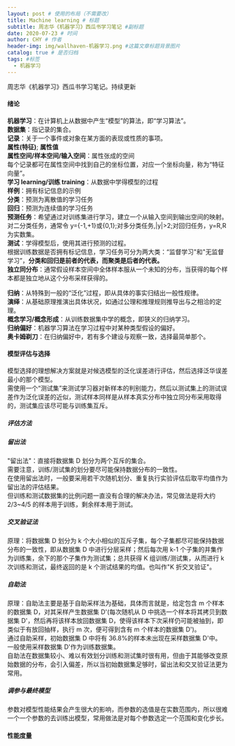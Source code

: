 ```yaml
---
layout: post # 使用的布局（不需要改）
title: Machine learning # 标题
subtitle: 周志华《机器学习》西瓜书学习笔记 #副标题
date: 2020-07-23 # 时间
author: CHY # 作者
header-img: img/wallhaven-机器学习.png #这篇文章标题背景图片
catalog: true # 是否归档
tags: #标签
  - 机器学习
---
```


周志华《机器学习》西瓜书学习笔记。持续更新

#### 绪论

**机器学习**：在计算机上从数据中产生“模型”的算法，即“学习算法”。<br>
**数据集**：指记录的集合。<br>
**记录**：关于一个事件或对象在某方面的表现或性质的事项。<br>
**属性(特征)**; **属性值**<br>
**属性空间/样本空间/输入空间**：属性张成的空间<br>
每个记录都可在属性空间中找到自己的坐标位置，对应一个坐标向量，称为“特征向量”。<br>
**学习 learning/训练 training**：从数据中学得模型的过程<br>
**样例**：拥有标记信息的示例<br>
**分类**：预测为离散值的学习任务<br>
**回归**：预测为连续值的学习任务<br>
**预测任务**：希望通过对训练集进行学习，建立一个从输入空间到输出空间的映射。对二分类任务，通常令 y={-1,+1}或{0,1};对多分类任务,|y|>2;对回归任务，y=R,R 为实数集。<br>
**测试**：学得模型后，使用其进行预测的过程。<br>
根据训练数据是否拥有标记信息，学习任务可分为两大类：“监督学习"和"无监督学习”，**分类和回归是前者的代表，而聚类是后者的代表。**<br>
**独立同分布**：通常假设样本空间中全体样本服从一个未知的分布，当获得的每个样本都是独立地从这个分布采样获得的。<br>

**归纳**：从特殊到一般的“泛化”过程，即从具体的事实归结出一般性规律。<br>
**演绎**：从基础原理推演出具体状况，如通过公理和推理规则推导出与之相洽的定理。<br>
**概念学习/概念形成**：从训练数据集中学的概念，即狭义的归纳学习。<br>
**归纳偏好**：机器学习算法在学习过程中对某种类型假设的偏好。<br>
**奥卡姆剃刀**：在归纳偏好中，若有多个建设与观察一致，选择最简单那个。<br>

#### 模型评估与选择

模型选择的理想解决方案就是对候选模型的泛化误差进行评估，然后选择泛华误差最小的那个模型。<br>
需使用一个“测试集”来测试学习器对新样本的判别能力，然后以测试集上的测试误差作为泛化误差的近似，测试样本同样是从样本真实分布中独立同分布采用取得的，测试集应该尽可能与训练集互斥。<br>

##### 评估方法

##### 留出法

"留出法"：直接将数据集 D 划分为两个互斥的集合。<br>
需要注意，训练/测试集的划分要尽可能保持数据分布的一致性。<br>
在使用留出法时，一般要采用若干次随机划分、重复执行实验评估后取平均值作为留出法的评估结果。<br>
但训练和测试数据集的比例问题一直没有合理的解决办法，常见做法是将大约 2/3~4/5 的样本用于训练，剩余样本用于测试。<br>

##### 交叉验证法

原理：将数据集 D 划分为 k 个大小相似的互斥子集，每个子集都尽可能保持数据分布的一致性，即从数据集 D 中进行分层采样；然后每次用 k-1 个子集的并集作为训练集，余下的那个子集作为测试集；总共获得 K 组训练/测试集，从而进行 k 次训练和测试，最终返回的是 k 个测试结果的均值。也叫作"K 折交叉验证"。<br>

##### 自助法

原理：自助法主要是基于自助采样法为基础，具体而言就是，给定包含 m 个样本的数据集 D，对其采样产生数据集 D'(每次随机从 D 中挑选一个样本将其拷贝到数据集 D'，然后再将该样本放回数据集 D，使得该样本下次采样仍可能被抽到，即类似于有放回抽样，执行 m 次，便可得到含有 m 个样本的数据集 D')。<br>
通过自助采样，初始数据集 D 中将有 36.8%的样本未出现在采样数据集 D'中。<br>
一般使用采样数据集 D'作为训练数据集。<br>
自助法在数据集较小、难以有效划分训练和测试集时很有用，但由于其能够改变原始数据的分布，会引入偏差，所以当初始数据集足够时，留出法和交叉验证法更为常用。<br>

##### 调参与最终模型

参数对模型性能结果会产生很大的影响，而参数的选值是在实数范围内，所以很难一个一个参数的去训练出模型，常用做法是对每个参数选定一个范围和变化步长。<br>

#### 性能度量
